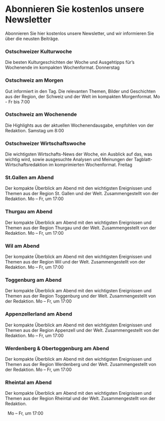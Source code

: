 # Abonnieren Sie kostenlos unsere Newsletter

Abonnieren Sie hier kostenlos unsere Newsletter, und wir informieren Sie über die
neusten Beiträge.

### Ostschweizer Kulturwoche

Die besten Kulturgeschichten der Woche und Ausgehtipps für’s Wochenende im kompakten
Wochenformat.
Donnerstag
### Ostschweiz am Morgen

Gut informiert in den Tag. Die relevanten Themen, Bilder und Geschichten aus der
Region, der Schweiz und der Welt im kompakten Morgenformat.
Mo - Fr bis 7:00
### Ostschweiz am Wochenende

Die Highlights aus der aktuellen Wochenendausgabe, empfohlen von der Redaktion.
Samstag um 8:00
### Ostschweizer Wirtschaftswoche

Die wichtigsten Wirtschafts-News der Woche, ein Ausblick auf das, was wichtig wird,
sowie ausgesuchte Analysen und Meinungen der Tagblatt-Wirtschaftsredaktion im komprimierten
Wochenformat.
Freitag
### St.Gallen am Abend

Der kompakte Überblick am Abend mit den wichtigsten Ereignissen und Themen aus der
Region St. Gallen und der Welt. Zusammengestellt von der Redaktion.
Mo – Fr, um 17:00
### Thurgau am Abend

Der kompakte Überblick am Abend mit den wichtigsten Ereignissen und Themen aus der
Region Thurgau und der Welt. Zusammengestellt von der Redaktion.
Mo – Fr, um 17:00
### Wil am Abend

Der kompakte Überblick am Abend mit den wichtigsten Ereignissen und Themen aus der
Region Wil und der Welt. Zusammengestellt von der Redaktion.
Mo – Fr, um 17:00
### Toggenburg am Abend

Der kompakte Überblick am Abend mit den wichtigsten Ereignissen und Themen aus der
Region Toggenburg und der Welt. Zusammengestellt von der Redaktion.
Mo – Fr, um 17:00
### Appenzellerland am Abend

Der kompakte Überblick am Abend mit den wichtigsten Ereignissen und Themen aus der
Region Appenzell und der Welt. Zusammengestellt von der Redaktion.
Mo – Fr, um 17:00
### Werdenberg & Obertoggenburg am Abend

Der kompakte Überblick am Abend mit den wichtigsten Ereignissen und Themen aus der
Region Werdenberg und der Welt. Zusammengestellt von der Redaktion.
Mo – Fr, um 17:00
### Rheintal am Abend

Der kompakte Überblick am Abend mit den wichtigsten Ereignissen und Themen aus der
Region Rheintal und der Welt. Zusammengestellt von der Redaktion.

 
Mo – Fr, um 17:00
